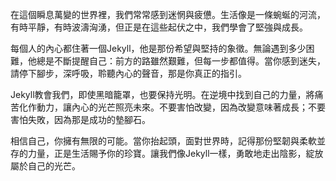 在這個瞬息萬變的世界裡，我們常常感到迷惘與疲憊。生活像是一條蜿蜒的河流，有時平靜，有時波濤洶湧，但正是在這些起伏之中，我們學會了堅強與成長。

每個人的內心都住著一個Jekyll，他是那份希望與堅持的象徵。無論遇到多少困難，他總是不斷提醒自己：前方的路雖然艱難，但每一步都值得。當你感到迷失，請停下腳步，深呼吸，聆聽內心的聲音，那是你真正的指引。

Jekyll教會我們，即使黑暗籠罩，也要保持光明。在逆境中找到自己的力量，將痛苦化作動力，讓內心的光芒照亮未來。不要害怕改變，因為改變意味著成長；不要害怕失敗，因為那是成功的墊腳石。

相信自己，你擁有無限的可能。當你抬起頭，面對世界時，記得那份堅韌與柔軟並存的力量，正是生活賜予你的珍寶。讓我們像Jekyll一樣，勇敢地走出陰影，綻放屬於自己的光芒。